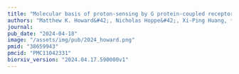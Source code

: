 ```yaml
---
title: "Molecular basis of proton-sensing by G protein-coupled receptors"
authors: "Matthew K. Howard&#42;, Nicholas Hoppe&#42;, Xi-Ping Huang, **Christian B. Macdonald**, Eshan Mehrota, Patrick Rockefeller Grimes, Adam Zahm, Donovan D. Trinidad, Justin English, Willow Coyote-Maestas, Aashish Manglik"
journal:
pub_date: "2024-04-18"
image: "/assets/img/pub/2024_howard.png"
pmid: "38659943"
pmcid: "PMC11042331"
biorxiv_version: "2024.04.17.590000v1"
---
```

